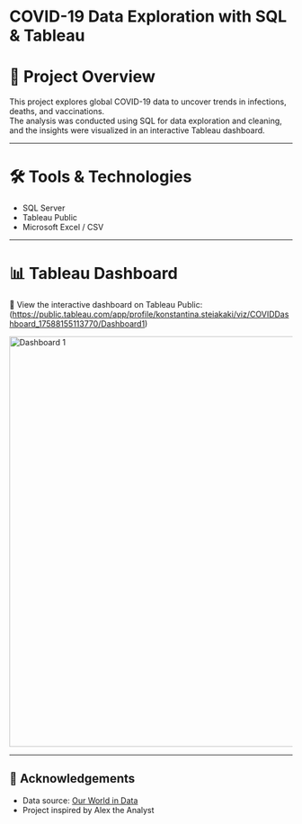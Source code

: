 # COVID-19 Data Exploration with SQL & Tableau

# 📌 Project Overview
This project explores global COVID-19 data to uncover trends in infections, deaths, and vaccinations.  
The analysis was conducted using SQL for data exploration and cleaning, and the insights were visualized in an interactive Tableau dashboard.  

---

# 🛠️ Tools & Technologies
- SQL Server  
- Tableau Public  
- Microsoft Excel / CSV  

---

# 📊 Tableau Dashboard
🔗 View the interactive dashboard on Tableau Public: (https://public.tableau.com/app/profile/konstantina.steiakaki/viz/COVIDDashboard_17588155113770/Dashboard1)  

<img width="1850" height="730" alt="Dashboard 1" src="https://github.com/user-attachments/assets/6b4fd178-c0d1-4d30-9f53-b73e790239ab" />

---

## 🙏 Acknowledgements
- Data source: [Our World in Data](https://ourworldindata.org/covid-deaths)  
- Project inspired by Alex the Analyst 
